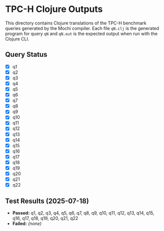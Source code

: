 # TPC-H Clojure Outputs

This directory contains Clojure translations of the TPC-H benchmark queries generated by the Mochi compiler. Each file `qN.clj` is the generated program for query `qN` and `qN.out` is the expected output when run with the Clojure CLI.

## Query Status

- [x] q1
- [x] q2
- [x] q3
- [x] q4
- [x] q5
- [x] q6
- [x] q7
- [x] q8
- [x] q9
- [x] q10
- [x] q11
- [x] q12
- [x] q13
- [x] q14
- [x] q15
- [x] q16
- [x] q17
- [x] q18
- [x] q19
- [x] q20
- [x] q21
- [x] q22

## Test Results (2025-07-18)

- **Passed:** q1, q2, q3, q4, q5, q6, q7, q8, q9, q10, q11, q12, q13, q14, q15, q16, q17, q18, q19, q20, q21, q22
- **Failed:** *(none)*
